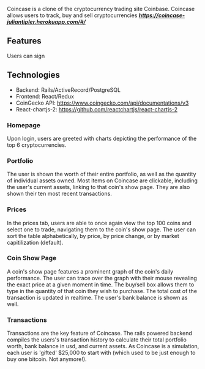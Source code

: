 Coincase is a clone of the cryptocurrency trading site Coinbase. Coincase allows users to track, buy and sell cryptocurrencies
***https://coincase-juliantipler.herokuapp.com/#/***

## Features

Users can sign

## Technologies

* Backend: Rails/ActiveRecord/PostgreSQL
* Frontend: React/Redux
* CoinGecko API: https://www.coingecko.com/api/documentations/v3
* React-chartjs-2: https://github.com/reactchartjs/react-chartjs-2

### Homepage
Upon login, users are greeted with charts depicting the performance of the top 6 cryptocurrencies.

### Portfolio
The user is shown the worth of their entire portfolio, as well as the quantity of individual assets owned. Most items on Coincase are clickable, including the user's current assets, linking to that coin's show page. They are also shown their ten most recent transactions.

### Prices
In the prices tab, users are able to once again view the top 100 coins and select one to trade, navigating them to the coin's show page. The user can sort the table alphabetically, by price, by price change, or by market capitilization (default).

### Coin Show Page
A coin's show page features a prominent graph of the coin's daily performance. The user can trace over the graph with their mouse revealing the exact price at a given moment in time. The buy/sell box allows them to type in the quantity of that coin they wish to purchase. The total cost of the transaction is updated in realtime. The user's bank balance is shown as well.

### Transactions
Transactions are the key feature of Coincase. The rails powered backend compiles the users's transaction history to calculate their total portfolio worth, bank balance in usd, and current assets. As Coincase is a simulation, each user is 'gifted' $25,000 to start with (which used to be just enough to buy one bitcoin. Not anymore!).


